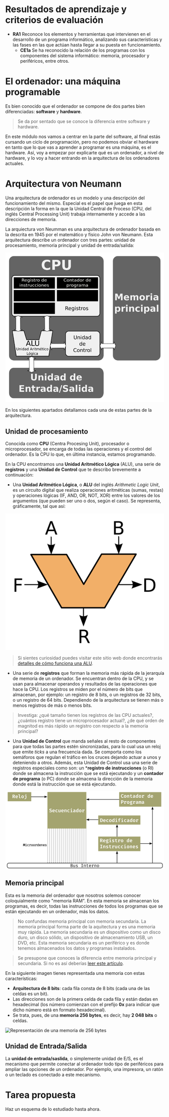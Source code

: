 # Resultados de aprendizaje y criterios de evaluación

- **RA1** Reconoce los elementos y herramientas que intervienen en el desarrollo de un programa informático, analizando sus características y las fases en las que actúan hasta llegar a su puesta en funcionamiento.
  - **CE1a** Se ha reconocido la relación de los programas con los componentes del sistema informático: memoria, procesador y periféricos, entre otros.

# El ordenador: una máquina programable

Es bien conocido que el ordenador se compone de dos partes bien diferenciadas: **software** y **hardware**.

> Se da por sentado que se conoce la diferencia entre software y hardware.

En este módulo nos vamos a centrar en la parte del software, al final estás cursando un ciclo de programación, pero no podemos obviar el hardware en tanto que lo que vas a aprender a programar es una máquina, es el hardware. Así, voy a empezar por explicarte qué es un ordenador, a nivel de hardware, y lo voy a hacer entrando en la arquitectura de los ordenadores actuales.

# Arquitectura von Neumann

Una arquitectura de ordenador es un modelo y una descripción del funcionamiento del mismo. Especial es el papel que juega en esta descripción la forma en la que la Unidad Central de Proceso (CPU, del inglés Central Processing Unit) trabaja internamente y accede a las direcciones de memoria.

La arquiectura von Neumman es una arquitectura de ordenador basada en la descrita en 1945 por el matemático y físico John von Neumann. Esta arquitectura describe un ordenador con tres partes: unidad de procesamiento, memoria principal y unidad de entrada/salida:

![Arquitectura von Neumann](./img/von_neumann.png)

En los siguientes apartados detallamos cada una de estas partes de la arquitectura.

## Unidad de procesamiento

Conocida como **CPU** (Centra Procesing Unit), procesador o microprocesador, se encarga de todas las operaciones y el control del ordenador. Es la CPU lo que, en última instancia, estamos programando.

En la CPU encontramos una **Unidad Aritmético Lógica** (ALU), una serie de **registros** y una **Unidad de Control** que te describo brevemente a continuación:

- Una **Unidad Aritmético Lógica**, o **ALU** del inglés *Arithmetic Logic Unit*, es un circuito digital que realiza operaciones aritméticas (sumas, restas) y operaciones lógicas (IF, AND, OR, NOT, XOR) entre los valores de los argumentos (que pueden ser uno o dos, según el caso). Se representa, gráficamente, tal que así:

![ALU](./img/alu_simbolo.png)

> Si sientes curiosidad puedes visitar este sitio web donde encontrarás [detalles de cómo funciona una ALU](https://hardzone.es/reportajes/que-es/alu/).

- Una serie de **registros** que forman la memoria más rápida de la jerarquía de memoria de un ordenador. Se encuentran dentro de la CPU, y se usan para almacenar operandos y resultados de las operaciones que hace la CPU. Los registros se miden por el número de bits que almacenan, por ejemplo: un registro de 8 bits, o un registros de 32 bits, o un registro de 64 bits. Dependiendo de la arquitectura se tienen más o menos registros de más o menos bits.

> Investiga: ¿qué tamaño tienen los registros de las CPU actuales?, ¿cuántos registro tiene un microprocesador actual?, ¿de qué orden de magnitod es más rápido un registro con respecto a la memoria principal?

- Una **Unidad de Control** que manda señales al resto de componentes para que todas las partes estén sincronizadas, para lo cual usa un reloj que emite *ticks* a una frecuencia dada. Se comporta como los semáforos que regulan el tráfico en los cruces dejando actuar a unos y deteniendo a otros. Además, esta Unidad de Control usa una serie de registros especiales como son: un ***registro de instrucciones** (o RI) donde se almacena la instrucción que se está ejecutando y un **contador de programa** (o PC) donde se almacena la dirección de la memoria donde está la instrucción que se está ejecutando.

![Unidad de Control](./img/unidad_control.png)

## Memoria principal

Esta es la memoria del ordenador que nosotros solemos conocer coloquialmente como "memoria RAM". En esta memoria se almacenan los programas, es decir, todas las instrucciones de todos los programas que se están ejecutando en un ordenador, más los datos.

> No confundas memoria principal con memoria secundaria. La memoria principal forma parte de la aquitectura y es una memoria muy rápida. La memoria secundaria es un dispositivo como un disco duro, un disco sólido, un dispositivo de almacenamiento USB, un DVD, etc. Esta memoria secundaria es un periférico y es donde tenemos almacenados los datos y programas instalados.

> Se presupone que conoces la diferencia entre memoria principal y secundaria. Si no es así deberías [leer este artículo](https://www.geeksforgeeks.org/difference-between-primary-and-secondary-memory/).

En la siguiente imagen tienes representada una memoria con estas características:

- **Arquitectura de 8 bits**: cada fila consta de 8 bits (cada una de las celdas es un bit).
- Las direcciones son de la primera celda de cada fila y están dadas en hexadecimal (los número comienzan con el prefijo **0x** para indicar que dicho número está en formato hexadecimal).
- Se trata, pues, de una **memoria 256 bytes**, es decir, hay **2 048 bits** o celdas.

![Representación de una memoria de 256 bytes](./img/memoria_265bytes.png)

## Unidad de Entrada/Salida

La **unidad de entrada/saslida**, o simplemente unidad de E/S, es el mecanismo que permite conectar al ordenador todo tipo de periféricos para ampliar las opciones de un ordenador. Por ejemplo, una impresora, un ratón o un teclado es conectado a este mecanismo.

# Tarea propuesta

Haz un esquema de lo estudiado hasta ahora.
